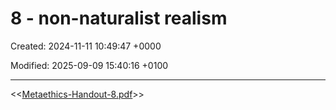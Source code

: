 # 8 - non-naturalist realism

Created: 2024-11-11 10:49:47 +0000

Modified: 2025-09-09 15:40:16 +0100

---

<<[Metaethics-Handout-8.pdf](../../../media/Metaethics-Handout-8.pdf)>>


